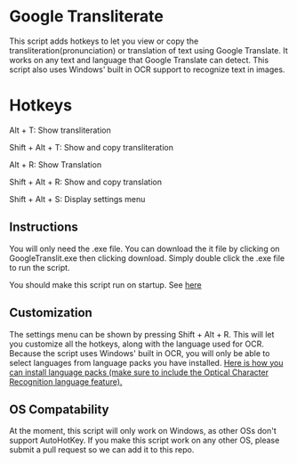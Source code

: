 # Google Transliterate 

This script adds hotkeys to let you view or copy the transliteration(pronunciation) or translation of text using Google Translate. It works on any text and language that Google Translate can detect. This script also uses Windows' built in OCR support to recognize text in images.


# Hotkeys
Alt + T: Show transliteration

Shift + Alt + T: Show and copy transliteration

Alt + R: Show Translation

Shift + Alt + R: Show and copy translation

Shift + Alt + S: Display settings menu

## Instructions

You will only need the .exe file. You can download the it file by clicking on GoogleTranslit.exe then clicking download. Simply double click the .exe file to run the script. 

You should make this script run on startup. See [here](https://www.howtogeek.com/208224/how-to-add-programs-files-and-folders-to-system-startup-in-windows-8.1/)

## Customization

The settings menu can be shown by pressing Shift + Alt + R. This will let you customize all the hotkeys, along with the language used for OCR. Because the script uses Windows' built in OCR, you will only be able to select languages from language packs you have installed. [Here is how you can install language packs (make sure to include the Optical Character Recognition language feature).](https://support.microsoft.com/en-us/help/14236/windows-language-packs)

## OS Compatability 

At the moment, this script will only work on Windows, as other OSs don't support AutoHotKey. If you make this script work on any other OS, please submit a pull request so we can add it to this repo.
